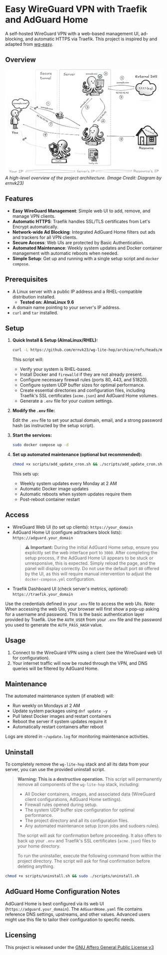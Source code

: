 # Easy WireGuard VPN with Traefik and AdGuard Home

A self-hosted WireGuard VPN with a web-based management UI, ad-blocking, and automatic HTTPS via Traefik. This project is inspired by and adapted from [wg-easy](https://github.com/wg-easy/wg-easy).

## Overview

![Visual Diagram](./diagram.jpg)
*A high-level overview of the project architecture. (Image Credit: Diagram by ernvk23)*

## Features

* **Easy WireGuard Management**: Simple web UI to add, remove, and manage VPN clients.
* **Automatic HTTPS**: Traefik handles SSL/TLS certificates from Let's Encrypt automatically.
* **Network-wide Ad Blocking**: Integrated AdGuard Home filters out ads and trackers for all VPN clients.
* **Secure Access**: Web UIs are protected by Basic Authentication.
* **Automated Maintenance**: Weekly system updates and Docker container management with automatic reboots when needed.
* **Simple Setup**: Get up and running with a single setup script and `docker compose`.

## Prerequisites

* A Linux server with a public IP address and a RHEL-compatible distribution installed.
  * **Tested on: AlmaLinux 9.6**
* A domain name pointing to your server's IP address.
* `curl` and `tar` installed.

## Setup

1. **Quick Install & Setup (AlmaLinux/RHEL):**

    ```bash
    curl -L https://github.com/ernvk23/wg-lite-hop/archive/refs/heads/main.tar.gz | tar xz && cd wg-lite-hop-main && chmod +x scripts/setup.sh && sudo ./scripts/setup.sh
    ```

    This script will:
    * Verify your system is RHEL-based.
    * Install Docker and `firewalld` if they are not already present.
    * Configure necessary firewall rules (ports 80, 443, and 51820).
    * Configure system UDP buffer sizes for optimal performance.
    * Create essential directories and configuration files, including Traefik's SSL certificates (`acme.json`) and AdGuard Home volumes.
    * Generate a `.env` file for your custom settings.

2. **Modify the `.env` file:**

    Edit the `.env` file to set your actual domain, email, and a strong password hash (as instructed by the setup script).

3. **Start the services:**

    ```bash
    sudo docker compose up -d
    ```

4. **Set up automated maintenance (optional but recommended):**

    ```bash
    chmod +x scripts/add_update_cron.sh && ./scripts/add_update_cron.sh
    ```

    This sets up:
    * Weekly system updates every Monday at 2 AM
    * Automatic Docker image updates
    * Automatic reboots when system updates require them
    * Post-reboot container restart

## Access

* WireGuard Web UI (to set up clients): `https://your_domain`
* AdGuard Home UI (configure ad/trackers block lists): `https://adguard.your_domain`
    > **⚠️ Important:** During the initial AdGuard Home setup, ensure you explicitly set the web interface port to `3000`. After completing the setup process, if the AdGuard Home UI appears to be stuck or unresponsive, this is expected. Simply reload the page, and the panel will display correctly. Do not use the default port `80` offered by the UI, as this will require manual intervention to adjust the `docker-compose.yml` configuration.
* Traefik Dashboard UI (check server's metrics, *optional*): `https://traefik.your_domain`

Use the credentials defined in your `.env` file to access the web UIs.
*Note:* When accessing the web UIs, your browser will first show a pop-up asking for a username and password. This is the basic authentication layer provided by Traefik. Use the `AUTH_USER` from your `.env` file and the password you used to generate the `AUTH_PASS_HASH` value.

## Usage

1. Connect to the WireGuard VPN using a client (see the WireGuard web UI for configuration).
2. Your internet traffic will now be routed through the VPN, and DNS queries will be filtered by AdGuard Home.

## Maintenance

The automated maintenance system (if enabled) will:
* Run weekly on Mondays at 2 AM
* Update system packages using `dnf update -y`
* Pull latest Docker images and restart containers
* Reboot the server if system updates require it
* Automatically restart containers after reboot

Logs are stored in `~/update.log` for monitoring maintenance activities.

## Uninstall

To completely remove the `wg-lite-hop` stack and all its data from your server, you can use the provided uninstall script.

> **Warning: This is a destructive operation.** This script will permanently remove all components of the `wg-lite-hop` stack, including:
>
> * All Docker containers, images, and associated data (WireGuard client configurations, AdGuard Home settings).
> * Firewall rules opened during setup.
> * The system UDP buffer size configuration for optimal performance.
> * The project directory and all its configuration files.
> * Any automated maintenance setup (cron jobs and sudoers rules).
>
> The script will ask for confirmation before proceeding. It also offers to back up your `.env` and Traefik's SSL certificates (`acme.json`) files to your home directory.
>
> To run the uninstaller, execute the following command from within the project directory. The script will ask for final confirmation before deleting anything.

```bash
chmod +x scripts/uninstall.sh && sudo ./scripts/uninstall.sh
```

## AdGuard Home Configuration Notes

AdGuard Home is best configured via its web UI (`https://adguard.your_domain`). The `AdGuardHome.yaml` file contains reference DNS settings, upstreams, and other values. Advanced users might use this file to tailor their configuration to specific needs.

## Licensing

This project is released under the [GNU Affero General Public License v3](LICENSE)
